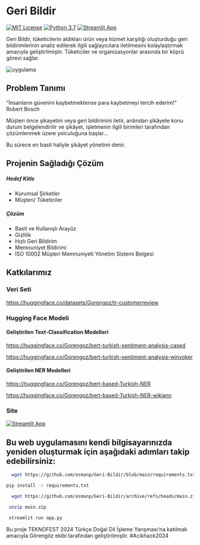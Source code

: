 
# Geri Bildir

[![MIT License](https://img.shields.io/badge/License-MIT-green.svg)](https://choosealicense.com/licenses/mit/)
[![Python 3.7](https://img.shields.io/badge/python-3.7-blue.svg)](https://www.python.org/downloads/release/python-370/)
[![Streamlit App](https://docs.streamlit.io/logo.svg)](https://docs.streamlit.io)


Geri Bildir, tüketicilerin aldıkları ürün veya hizmet karşılığı oluşturduğu geri bildirimlerinin analiz edilerek ilgili sağlayıcılara iletilmesini kolaylaştırmak amacıyla geliştirilmiştir. Tüketiciler ve organizasyonlar arasında bir köprü görevi sağlar.

![uygulama](https://github.com/esmanp/gorengoz2024/blob/main/uygulama.png?raw=true)

## Problem Tanımı

“İnsanların güvenini kaybetmektense para kaybetmeyi tercih ederim!”
Robert Bosch

Müşteri önce şikayetini veya geri bildirimini iletir, ardından şikâyete konu durum belgelendirilir ve şikâyet, işletmenin ilgili birimleri tarafından çözümlenmek üzere yolculuğuna başlar...

Bu sürece en basit haliyle şikâyet yönetimi denir.

## Projenin Sağladığı Çözüm

##### Hedef Kitle
- Kurumsal Şirketler
- Müşteri/ Tüketiciler

##### Çözüm
- Basit ve Kullanışlı Arayüz
- Gizlilik
- Hızlı Geri Bildirim
- Memnuniyet Bildirimi
- ISO 10002 Müşteri Memnuniyeti Yönetim Sistemi Belgesi

## Katkılarımız

### Veri Seti

https://huggingface.co/datasets/Gorengoz/tr-customerreview

### Hugging Face Modeli

#### Geliştirilen Text-Classification Modelleri

https://huggingface.co/Gorengoz/bert-turkish-sentiment-analysis-cased

https://huggingface.co/Gorengoz/bert-turkish-sentiment-analysis-winvoker

#### Geliştirilen NER Modelleri

https://huggingface.co/Gorengoz/bert-based-Turkish-NER

https://huggingface.co/Gorengoz/bert-based-Turkish-NER-wikiann

### Site 

[![Streamlit App](https://static.streamlit.io/badges/streamlit_badge_black_white.svg)](https://geri-bildir.streamlit.app/)
  
## Bu web uygulamasını kendi bilgisayarınızda yeniden oluşturmak için aşağıdaki adımları takip edebilirsiniz: 

```bash
  wget https://github.com/esmanp/Geri-Bildir/blob/main/requirements.txt

```

```bash
pip install -r requirements.txt
```

```bash
  wget https://github.com/esmanp/Geri-Bildir/archive/refs/heads/main.zip
```

```bash
 unzip main.zip
```

```bash
 streamlit run app.py
```

Bu proje TEKNOFEST 2024 Türkçe Doğal Dil İşleme Yarışması'na katılmak amacıyla Görengöz ekibi tarafından geliştirilmiştir. #Acikhack2024
    


  
